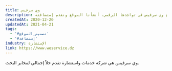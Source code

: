 ```yaml
---
title: وي سرفيس
description: تعاونت يونيفارواب مع وي سرفيس في تواجدها الرقمي. أنشأنا الموقع ونقدم إستضافته.
createdAt: 2020-12-20
updatedAt: 2021-04-21
tags:
  - '#تصميم_الموقع'
  - '#إستضافة'
industry: الإستشارة
link: https://www.weservice.dz
---
```


وي سرفيس هي شركة خدمات واستشارة تقدم حلاً إجمالي لمخابر البحث.
